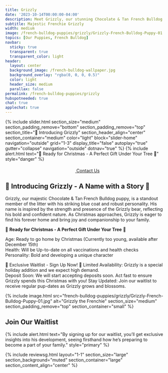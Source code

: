 ```yaml
---
title: Grizzly 
date: '2023-10-14T00:00:00-04:00'
description: Meet Grizzly, our stunning Chocolate & Tan French Bulldog puppy, ready to join your family this Christmas.
subtitle: Majestic Frenchie Grizzly
width: medium
image: /french-bulldog-puppies/grizzly/Grizzly-French-Bulldog-Puppy-01.jpg
topics: [Our Puppies, French Bulldog]
navbar:
  sticky: true
  transparent: true
  transparent_color: light
header:
  layout: center
  background_image: /french-bulldog-wallpaper.jpg
  background_overlay: "rgba(0, 0, 0, 0.5)"
  color: light
  header_size: medium
  parallax: false
permalink: /french-bulldog-puppies/grizzly
hubspotneeded: true
chat: true
applechat: true
---
```


{% include slider.html 
  section_size="medium"
  section_padding_remove="bottom"
  section_padding_remove="top"
  section_title="🐾 Introducing Grizzly" 
  section_header_align="center"
  section_container="medium"
  color="light"
  block="slider-home" 
  navigation="outside"
  grid="1-3"
  display_title="false"
  autoplay="true"
  gutter="collapse"
  navigation="outside"
  dotnav="true"
%}
{% include alert.html text="🎄 Ready for Christmas - A Perfect Gift Under Your Tree 🎄" style="danger" %}

<center><a class="uk-button uk-button-danger uk-border-pill uk-button-xlarge my-border-rounded" href="tel:212-739-0182">
    <span data-uk-icon="phone" class="uk-icon">
        <svg width="20" height="20" viewBox="0 0 20 20" xmlns="http://www.w3.org/2000/svg"></svg>
    </span>
    Contact Us
</a>
</center>

## 🐾 Introducing Grizzly - A Name with a Story 🐾
Grizzly, our majestic Chocolate & Tan French Bulldog puppy, is a standout member of the litter with his striking blue coat and robust personality. His name is inspired by the strength and presence of the Grizzly bear, reflecting his bold and confident nature. As Christmas approaches, Grizzly is eager to find his forever home and bring joy and companionship to your family.

🎄 **Ready for Christmas - A Perfect Gift Under Your Tree** 🎄 

Age: Ready to go home by Christmas (Currently too young, available after December 15th)  
Health: Will be Up-to-date on all vaccinations and health checks  
Personality: Bold and developing a unique character

📣 Exclusive Waitlist - Sign Up Now! 📣
Limited Availability: Grizzly is a special holiday addition and we expect high demand.  
Deposit Soon: We will start accepting deposits soon. Act fast to ensure Grizzly spends this Christmas with you!
Stay Updated: Join our waitlist to receive regular pup-dates as Grizzly grows and blossoms.

{% include image.html
src="french-bulldog-puppies/grizzly/Grizzly-French-Bulldog-Puppy-01.jpg"
alt="Grizzly the Frenchie"
section_size="medium"
section_padding_remove="top"
section_container="small"
%}
## Join Our Waitlist
{% include alert.html text="By signing up for our waitlist, you’ll get exclusive insights into his development, seeing firsthand how he’s preparing to become a part of your family." style="primary" %}
<script charset="utf-8" type="text/javascript" src="//js.hsforms.net/forms/shell.js"></script>
<script>
  hbspt.forms.create({
	region: "na1",
	portalId: "5322352",
	formId: "e974b071-5f49-4a35-a671-ec03d8f360e4"
});
</script>

{% include reviewsg.html
layout="1-1"
section_size="large"
section_background="muted"
section_container="large"
section_content_align="center"
%}
